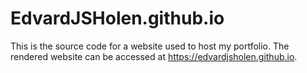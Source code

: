 # EdvardJSHolen.github.io

This is the source code for a website used to host my portfolio. The rendered website can be accessed at https://edvardjsholen.github.io.
